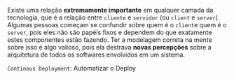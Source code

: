 Existe uma relação **extremamente importante** em qualquer camada da tecnologia, que é a relação entre `cliente` e `servidor` (ou `client` e `server`). Algumas pessoas começam se confundir sobre quem é o `client`e quem é o `server`, pois eles não são papéis fixos e dependem do que exatamente estes componentes estão fazendo. Ter a modelagem correta na mente sobre isso é algo valioso, pois ela destrava **novas percepções** sobre a arquitetura de todos os softwares envolvidos em um sistema.

`Continous Deployment`: Automatizar o Deploy
